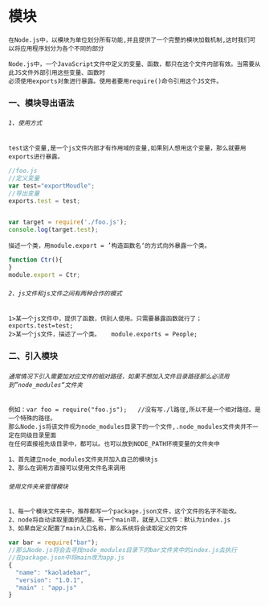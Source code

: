 # 模块
    
    在Node.js中，以模块为单位划分所有功能,并且提供了一个完整的模块加载机制,这时我们可以将应用程序划分为各个不同的部分
    
    Node.js中，一个JavaScript文件中定义的变量、函数，都只在这个文件内部有效。当需要从此JS文件外部引用这些变量、函数时
    必须使用exports对象进行暴露。使用者要用require()命令引用这个JS文件。
    
### 一、模块导出语法
###### `1、使用方式`
`test这个变量,是一个js文件内部才有作用域的变量,如果别人想用这个变量，那么就要用exports进行暴露。`
```.js
//foo.js
//定义变量
var test="exportMoudle";
//导出变量
exports.test = test;


var target = require('./foo.js');
console.log(target.test);
```

`描述一个类，用module.export = ’构造函数名‘的方式向外暴露一个类。`
```.js
function Ctr(){
}
module.export = Ctr;
```
###### `2、js文件和js文件之间有两种合作的模式`
    1>某一个js文件中，提供了函数，供别人使用。只需要暴露函数就行了； exports.test=test;
    2>某一个js文件，描述了一个类。   module.exports = People;

### 二、引入模块

###### `通常情况下引入需要加对应文件的相对路径，如果不想加入文件目录路径那么必须用到”node_modules“文件夹`
    
    例如：var foo = require("foo.js");   //没有写./l路径,所以不是一个相对路径。是一个特殊的路径。
    那么Node.js将该文件视为node_modules目录下的一个文件,.node_modules文件夹并不一定在同级目录里面
    在任何直接祖先级目录中，都可以。也可以放到NODE_PATH环境变量的文件夹中
    
    1、首先建立node_modules文件夹并加入自己的模块js
    2、那么在调用方直接可以使用文件名来调用
    
###### `使用文件夹来管理模块`

    1、每一个模块文件夹中，推荐都写一个package.json文件，这个文件的名字不能改。
    2、node将自动读取里面的配置。有一个main项，就是入口文件：默认为index.js
    3、如果自定义配置了main入口名称，那么系统将会读取定义的文件
```.js
var bar = require("bar");
//那么Node.js将会去寻找node_modules目录下的bar文件夹中的index.js去执行
//在package.json中将main改为app.js
{
  "name": "kaoladebar",
  "version": "1.0.1",
  "main" : "app.js"
}

```
       
       
       
    
